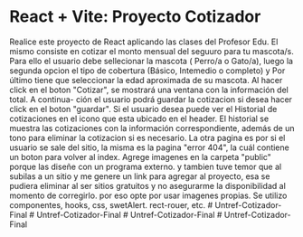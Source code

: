 # React + Vite: Proyecto Cotizador

Realice este proyecto de React aplicando las clases del Profesor Edu. El mismo consiste
en cotizar el monto mensual del seguuro para tu mascota/s. Para ello el usuario debe
sellecionar la mascota ( Perro/a o Gato/a), luego la segunda opcion el tipo de cobertura
(Básico, Intemedio o completo) y Por último tiene que seleccionar la edad aproximada de su mascota.
Al hacer click en el boton "Cotizar", se mostrará una ventana con la información del total. A continua-
ción el usuario podrá guardar la cotizacion si desea hacer click en el boton "guardar".
Si el usuario desea puede ver el Historial de cotizaciones en el icono que esta ubicado en el header. 
El historial se muestra las cotizaciones con la información correspondiente, además de un tono para eliminar
la cotizacion si es necesario. 
La otra pagina es por si el usuario se sale del sitio, la misma es la pagina "error 404", la cuál contiene un boton para volver al index. 
Agrege imagenes en la carpeta "public" porque las diseñe con un programa externo. y tambien tuve temor que al subilas a un sitio y me genere un link para agregar al proyecto, esa se pudiera eliminar al ser sitios gratuitos y no asegurarme la disponibilidad al momento de corregirlo. por eso opte por usar imagenes propias. 
Se utilizo componentes, hooks, css, swetAlert. rect-rouer, etc. 
#   U n t r e f - C o t i z a d o r - F i n a l  
 #   U n t r e f - C o t i z a d o r - F i n a l  
 #   U n t r e f - C o t i z a d o r - F i n a l  
 #   U n t r e f - C o t i z a d o r - F i n a l  
 